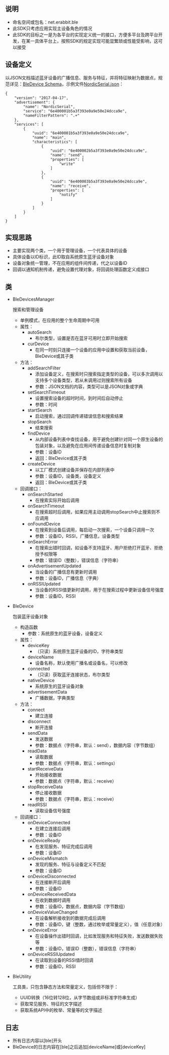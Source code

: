 ## 说明

* 命名空间或包名：net.erabbit.ble
* 此SDK只考虑应用实现主设备角色的情况
* 此SDK的目标之一是为各平台的实现定义统一的接口，方便多平台及跨平台开发，在某一具体平台上，按照SDK的规定实现可能显繁琐或性能受影响，这可以接受

## 设备定义

以JSON文档描述蓝牙设备的广播信息、服务与特征，并将特征映射为数据点，规范详见：[BleDevice Schema](ble-device-schema.json)，示例文件[NordicSerial.json](NordicSerial.json)：  
```
{
    "version": "2017-04-17",
    "advertisement": {
        "name": "NordicSerial",
        "service": "6e400001b5a3f393e0a9e50e24dcca9e",
        "nameFilterPattern": ".+"
    },
    "services": [
        {
            "uuid": "6e400001b5a3f393e0a9e50e24dcca9e",
            "name": "main",
            "characteristics": [
                {
                    "uuid": "6e400002b5a3f393e0a9e50e24dcca9e",
                    "name": "send",
                    "properties": [
                        "write"
                    ]
                },
                {
                    "uuid": "6e400003b5a3f393e0a9e50e24dcca9e",
                    "name": "receive",
                    "properties": [
                        "notify"
                    ]
                }
            ]
        }
    ]
}
```

## 实现思路

* 主要实现两个类，一个用于管理设备，一个代表具体的设备
* 具体设备以ID标识，此ID取自系统原生蓝牙设备对象
* 设备对象统一管理，不在应用的组件间传递，代之以设备ID
* 回调以通知机制传递，避免设置代理对象，将回调处理函数定义成接口

## 类

* BleDevicesManager
  
  搜索和管理设备

  * 单例模式，在应用的整个生命周期中可用
  * 属性：
    * autoSearch
      * 布尔类型，设置是否在蓝牙可用时立即开始搜索
    * curDevice
      * 在同一时刻只连接一个设备的应用中设置和获取当前设备，BleDevice或其子类
  * 方法：
    * addSearchFilter
      * 添加设备定义，在搜索时只搜索指定类型的设备，可以多次调用以支持多个设备类型，若从未调用过则搜索所有设备
      * 参数：JSON文档的内容，类型可以是JSON对象或字典
    * setSearchTimeout
      * 设置搜索设备的超时时间，到时间后自动停止
      * 参数：时间
    * startSearch
      * 启动搜索，通过回调传递错误信息和搜索结果
    * stopSearch
      * 结束搜索
    * findDevice
      * 从内部设备列表中查找设备，用于避免创建针对同一个原生设备的包装对象，以及避免在应用间传递设备信息时复制对象
      * 参数：设备ID
      * 返回：BleDevice或其子类
    * createDevice
      * 以工厂模式创建设备并保存在内部列表中
      * 参数：设备ID，设备类，设备定义
      * 返回：BleDevice或其子类
  * 回调接口：
    * onSearchStarted
      * 在搜索实际开始后调用
    * onSearchTimeout
      * 在搜索超时后调用，如果应用主动调用stopSearch中止搜索则不应调用
    * onFoundDevice
      * 在搜索到设备后调用，每启动一次搜索，一个设备只调用一次
      * 参数：设备ID，RSSI，广播信息，设备类型
    * onSearchError
      * 在搜索出错时回调，如设备不支持蓝牙、用户拒绝打开蓝牙、拒绝授予权限等
      * 参数：错误ID（整数），错误信息（字符串）
    * onAdvertisementUpdated
      * 当设备的广播信息有更新时调用
      * 参数：设备ID，广播信息（字典）
    * onRSSIUpdated
      * 当设备的RSSI值更新时调用，用于在搜索过程中更新设备信号强度
      * 参数：设备ID，RSSI

* BleDevice
  
  包装蓝牙设备对象

  * 构造函数
    * 参数：系统原生的蓝牙设备，设备定义
  * 属性：
    * deviceKey
      * （只读）系统原生蓝牙设备的ID，字符串类型
    * deviceName
      * 设备名称，默认使用广播名或设备名，可以修改
    * connected
      * （只读）获取蓝牙连接状态，布尔类型
    * nativeDevice
      * 系统原生的蓝牙设备对象
    * advertisementData
      * 广播数据，字典类型
  * 方法：
    * connect
      * 建立连接
    * disconnect
      * 断开连接
    * sendData
      * 发送数据
      * 参数：数据点（字符串，默认：send），数据内容（字节数组）
    * readData
      * 读取数据
      * 参数：数据点（字符串，默认：settings）
    * startReceiveData
      * 开始接收数据
      * 参数：数据点（字符串，默认：receive）
    * stopReceiveData
      * 停止接收数据
      * 参数：数据点（字符串，默认：receive）
    * readRSSI
      * 读取设备信号强度
  * 回调接口：
    * onDeviceConnected
      * 在建立连接后调用
      * 参数：设备ID
    * onDeviceReady
      * 在发现服务、特征完成后调用
      * 参数：设备ID
    * onDeviceMismatch
      * 发现的服务、特征与设备定义不匹配
      * 参数：设备ID
    * onDeviceDisconnected
      * 在连接断开后调用
      * 参数：设备ID
    * onDeviceReceivedData
      * 在收到数据时调用
      * 参数：设备ID，数据点，数据内容（字节数组）
    * onDeviceValueChanged
      * 在设备解析接收到的数据完成后调用
      * 参数：设备ID，键（整数，通过枚举或常量定义），值（任意对象）
    * onDeviceError
      * 在设备操作出错时回调，比如发现服务和特征失败，发送数据失败等
      * 参数：设备ID，错误ID（整数），错误信息（字符串）
    * onDeviceRSSIUpdated
      * 在读取到设备的RSSI值时回调
      * 参数：设备ID，RSSI

* BleUtility
  
  工具类，只包含静态方法和常量定义，包括但不限于：

  * UUID转换（16位转128位，从字节数组或非标准字符串生成）
  * 获取常见服务、特征的文字描述
  * 获取系统API中的枚举、常量等的文字描述

## 日志

* 所有日志内容以[ble]开头
* BleDevice的日志内容在[ble]之后追加[deviceName]或[deviceKey]